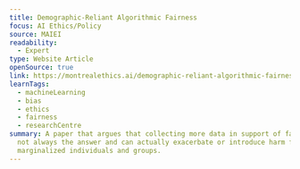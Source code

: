 ```yaml
---
title: Demographic-Reliant Algorithmic Fairness
focus: AI Ethics/Policy
source: MAIEI
readability:
  - Expert
type: Website Article
openSource: true
link: https://montrealethics.ai/demographic-reliant-algorithmic-fairness-characterizing-the-risks-of-demographic-data-collection-and-use-in-the-pursuit-of-fairness/
learnTags:
  - machineLearning
  - bias
  - ethics
  - fairness
  - researchCentre
summary: A paper that argues that collecting more data in support of fairness is
  not always the answer and can actually exacerbate or introduce harm for
  marginalized individuals and groups.
---
```

